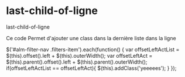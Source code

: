# last-child-of-ligne
last-child-of-ligne

Ce code Permet d'ajouter une class dans la dernière liste dans la ligne


 $('#alm-filter-nav .filters-item').each(function() {
        var offsetLeftActList = $(this).offset().left + $(this).outerWidth();
        var offsetLeftAct = $(this).parent().offset().left + $(this).parent().outerWidth();
        if(offsetLeftActList == offsetLeftAct){
            $(this).addClass('yeeeees');
        }
    });
